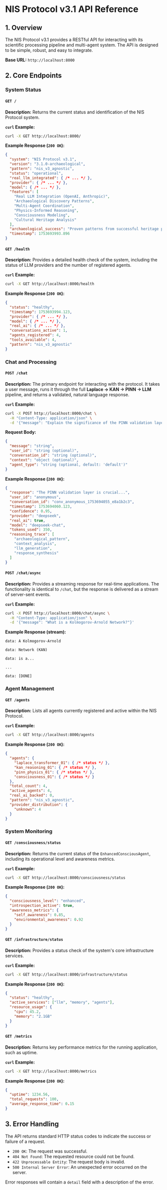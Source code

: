 # NIS Protocol v3.1 API Reference

## 1. Overview

The NIS Protocol v3.1 provides a RESTful API for interacting with its scientific processing pipeline and multi-agent system. The API is designed to be simple, robust, and easy to integrate.

**Base URL:** `http://localhost:8000`

## 2. Core Endpoints

### System Status

#### `GET /`
**Description:** Returns the current status and identification of the NIS Protocol system.

**`curl` Example:**
```bash
curl -X GET http://localhost:8000/
```

**Example Response (`200 OK`):**
```json
{
  "system": "NIS Protocol v3.1",
  "version": "3.1.0-archaeological",
  "pattern": "nis_v3_agnostic",
  "status": "operational",
  "real_llm_integrated": { /* ... */ },
  "provider": { /* ... */ },
  "model": { /* ... */ },
  "features": [
    "Real LLM Integration (OpenAI, Anthropic)",
    "Archaeological Discovery Patterns",
    "Multi-Agent Coordination",
    "Physics-Informed Reasoning",
    "Consciousness Modeling",
    "Cultural Heritage Analysis"
  ],
  "archaeological_success": "Proven patterns from successful heritage platform",
  "timestamp": 1753693993.896
}
```

#### `GET /health`
**Description:** Provides a detailed health check of the system, including the status of LLM providers and the number of registered agents.

**`curl` Example:**
```bash
curl -X GET http://localhost:8000/health
```

**Example Response (`200 OK`):**
```json
{
  "status": "healthy",
  "timestamp": 1753693994.123,
  "provider": { /* ... */ },
  "model": { /* ... */ },
  "real_ai": { /* ... */ },
  "conversations_active": 1,
  "agents_registered": 4,
  "tools_available": 4,
  "pattern": "nis_v3_agnostic"
}
```

### Chat and Processing

#### `POST /chat`
**Description:** The primary endpoint for interacting with the protocol. It takes a user message, runs it through the full **Laplace → KAN → PINN → LLM** pipeline, and returns a validated, natural language response.

**`curl` Example:**
```bash
curl -X POST http://localhost:8000/chat \
  -H "Content-Type: application/json" \
  -d '{"message": "Explain the significance of the PINN validation layer."}'
```

**Request Body:**
```json
{
  "message": "string",
  "user_id": "string (optional)",
  "conversation_id": "string (optional)",
  "context": "object (optional)",
  "agent_type": "string (optional, default: 'default')"
}
```

**Example Response (`200 OK`):**
```json
{
  "response": "The PINN validation layer is crucial...",
  "user_id": "anonymous",
  "conversation_id": "conv_anonymous_1753694055_e8a1b2c3",
  "timestamp": 1753694060.123,
  "confidence": 0.95,
  "provider": "deepseek",
  "real_ai": true,
  "model": "deepseek-chat",
  "tokens_used": 350,
  "reasoning_trace": [
    "archaeological_pattern",
    "context_analysis",
    "llm_generation",
    "response_synthesis"
  ]
}
```

#### `POST /chat/async`
**Description:** Provides a streaming response for real-time applications. The functionality is identical to `/chat`, but the response is delivered as a stream of server-sent events.

**`curl` Example:**
```bash
curl -X POST http://localhost:8000/chat/async \
  -H "Content-Type: application/json" \
  -d '{"message": "What is a Kolmogorov-Arnold Network?"}'
```

**Example Response (stream):**
```
data: A Kolmogorov-Arnold

data: Network (KAN)

data: is a...

...

data: [DONE]
```

### Agent Management

#### `GET /agents`
**Description:** Lists all agents currently registered and active within the NIS Protocol.

**`curl` Example:**
```bash
curl -X GET http://localhost:8000/agents
```

**Example Response (`200 OK`):**
```json
{
  "agents": {
    "laplace_transformer_01": { /* status */ },
    "kan_reasoning_01": { /* status */ },
    "pinn_physics_01": { /* status */ },
    "consciousness_01": { /* status */ }
  },
  "total_count": 4,
  "active_agents": 4,
  "real_ai_backed": 0,
  "pattern": "nis_v3_agnostic",
  "provider_distribution": {
    "unknown": 4
  }
}
```

### System Monitoring

#### `GET /consciousness/status`
**Description:** Returns the current status of the `EnhancedConsciousAgent`, including its operational level and awareness metrics.

**`curl` Example:**
```bash
curl -X GET http://localhost:8000/consciousness/status
```

**Example Response (`200 OK`):**
```json
{
  "consciousness_level": "enhanced",
  "introspection_active": true,
  "awareness_metrics": {
    "self_awareness": 0.85,
    "environmental_awareness": 0.92
  }
}
```

#### `GET /infrastructure/status`
**Description:** Provides a status check of the system's core infrastructure services.

**`curl` Example:**
```bash
curl -X GET http://localhost:8000/infrastructure/status
```

**Example Response (`200 OK`):**
```json
{
  "status": "healthy",
  "active_services": ["llm", "memory", "agents"],
  "resource_usage": {
    "cpu": 45.2,
    "memory": "2.1GB"
  }
}
```

#### `GET /metrics`
**Description:** Returns key performance metrics for the running application, such as uptime.

**`curl` Example:**
```bash
curl -X GET http://localhost:8000/metrics
```

**Example Response (`200 OK`):**
```json
{
  "uptime": 1234.56,
  "total_requests": 100,
  "average_response_time": 0.15
}
```

## 3. Error Handling

The API returns standard HTTP status codes to indicate the success or failure of a request.

- `200 OK`: The request was successful.
- `404 Not Found`: The requested resource could not be found.
- `422 Unprocessable Entity`: The request body is invalid.
- `500 Internal Server Error`: An unexpected error occurred on the server.

Error responses will contain a `detail` field with a description of the error. 